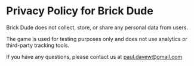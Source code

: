 # Privacy Policy for Brick Dude

Brick Dude does not collect, store, or share any personal data from users.

The game is used for testing purposes only and does not use analytics or third-party tracking tools.

If you have any questions, please contact us at paul.davew@gmail.com
